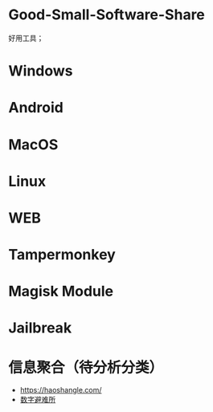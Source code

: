 # Good-Small-Software-Share
好用工具；


# Windows

# Android

# MacOS

# Linux

# WEB

# Tampermonkey

# Magisk Module

# Jailbreak

# 信息聚合（待分析分类）
- https://haoshangle.com/
- [数字避难所](https://dr.cchostvps.xyz/)